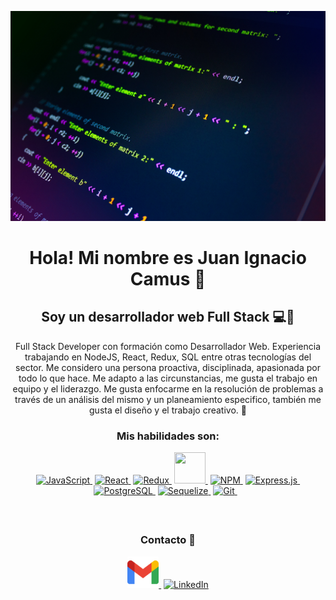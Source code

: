 <!-- BANNER -->

<p align="center" width="100%" height="35%">
  <img src="./Images/banner.jpg" alt="Banner" />
</p>

<!-- TITLE -->

<h1 align="center">Hola! Mi nombre es Juan Ignacio Camus 👋</h1>

<!-- ----------------------------------------------------- -->

<!-- HEADLINE -->

<h2 align="center">
  Soy un desarrollador web Full Stack 💻🚀
</h2>

<p align="center">
  Full Stack Developer con formación como Desarrollador Web. Experiencia trabajando en NodeJS, React, Redux, SQL entre otras tecnologías del sector. Me considero una persona proactiva, disciplinada, apasionada por todo lo que hace. Me adapto a las circunstancias, me gusta el trabajo en equipo y el liderazgo. Me gusta enfocarme en la resolución de problemas a través de un análisis del mismo y un planeamiento especifico, también me gusta el diseño y el trabajo creativo. 🤝
</p>

<!-- ----------------------------------------------------- -->

<!-- MAIN SKILLS -->

<h3 align="center">Mis habilidades son:</h3>

<p align="center">

<a href="https://www.javascript.com/">
    <img height="50" width="50" src="https://cdn.jsdelivr.net/gh/devicons/devicon/icons/javascript/javascript-original.svg" alt="JavaScript" />
  </a>­­

<a href="https://reactjs.org/">
    <img height="50" width="50" src="https://cdn.jsdelivr.net/gh/devicons/devicon/icons/react/react-original.svg" alt="React" />
  </a>­­

<a href="https://redux.js.org/">
    <img height="50" width="50" src="https://cdn.jsdelivr.net/gh/devicons/devicon/icons/redux/redux-original.svg" alt="Redux" />
  </a>­­

<a href="https://nodejs.org/es/">
    <img height="50" width="50" src="https://cdn.jsdelivr.net/gh/devicons/devicon/icons/nodejs/nodejs-original.svg" />
  </a>­­

<a href="https://www.npmjs.com/">
    <img height="50" width="50" src="https://cdn.jsdelivr.net/gh/devicons/devicon/icons/npm/npm-original-wordmark.svg" alt="NPM" />
  </a>­­

<a href="https://expressjs.com/">
    <img height="50" width="50" src="https://cdn.jsdelivr.net/gh/devicons/devicon/icons/express/express-original.svg" alt="Express.js" />
  </a>­­

<a href="https://www.postgresql.org/">
    <img height="50" width="50" src="https://cdn.jsdelivr.net/gh/devicons/devicon/icons/postgresql/postgresql-original.svg" alt="PostgreSQL" />
  </a>­­

<a href="https://sequelize.org/">
    <img height="50" width="50" src="https://cdn.jsdelivr.net/gh/devicons/devicon/icons/sequelize/sequelize-original.svg" alt="Sequelize" />
  </a>­­

<a href="https://git-scm.com/">
    <img height="50" width="50" src="https://cdn.jsdelivr.net/gh/devicons/devicon/icons/git/git-original.svg" alt="Git" />
  </a>­­
­­
­­­
</p>

</br>

<h2></h2>

<!-- ----------------------------------------------------- -->

<!-- CONTACT INFO. -->

<h3 align="center">Contacto 📲</h3>

<p align="center">

<a href="https://mail.google.com/mail/u/0/#inbox">
    <img height="50" width="50" src="./Images/gmail.svg" alt="Gmail"/>
  </a>­­

<a href="https://www.linkedin.com/in/juan-ignacio-camus-703102251/">
    <img height="50" width="50" src="https://cdn.jsdelivr.net/gh/devicons/devicon/icons/linkedin/linkedin-original.svg" alt="LinkedIn" />
  </a>

</p>

<!--
**Juanicamuss21/Juanicamuss21** is a ✨ _special_ ✨ repository because its `README.md` (this file) appears on your GitHub profile.

Here are some ideas to get you started:

- 🔭 I’m currently working on ...
- 🌱 I’m currently learning ...
- 👯 I’m looking to collaborate on ...
- 🤔 I’m looking for help with ...
- 💬 Ask me about ...
- 📫 How to reach me: ...
- 😄 Pronouns: ...
- ⚡ Fun fact: ...
-->
